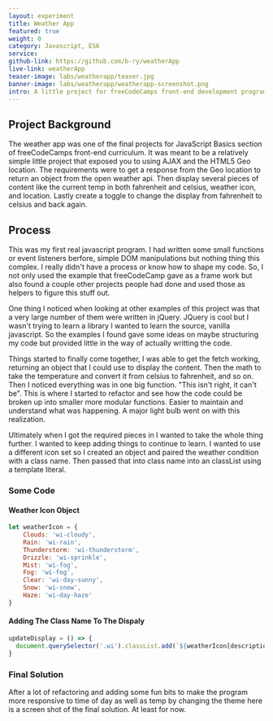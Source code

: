 ```yaml
---
layout: experiment
title: Weather App
featured: true
weight: 0
category: Javascript, ES6
service: 
github-link: https://github.com/b-ry/weatherApp
live-link: weatherApp
teaser-image: labs/weatherapp/teaser.jpg
banner-image: labs/weatherapp/weatherapp-screenshot.png
intro: A little project for freeCodeCamps front-end development program to build a weather app using geo-location and the fetch API.
---
```


## Project Background

The weather app was one of the final projects for JavaScript Basics section of freeCodeCamps front-end curriculum. It was meant to be a relatively simple little project that exposed you to using AJAX and the HTML5 Geo location. The requirements were to get a response from the Geo location to return an object from the open weather api. Then display several pieces of content like the current temp in both fahrenheit and celsius, weather icon, and location. Lastly create a toggle to change the display from fahrenheit to celsius and back again. 

## Process

This was my first real javascript program. I had written some small functions or event listeners berfore, simple DOM manipulations but nothing thing this complex. I really didn't have a process or know how to shape my code. So, I not only used the example that freeCodeCamp gave as a frame work but also found a couple other projects people had done and used those as helpers to figure this stuff out. 

One thing I noticed when looking at other examples of this project was that a very large number of them were written in jQuery. JQuery is cool but I wasn't trying to learn a library I wanted to learn the source, vanilla javascript. So the examples I found gave some ideas on maybe structuring my code but provided little in the way of actually writting the code.

Things started to finally come together, I was able to get the fetch working, returning an object that I could use to display the content. Then the math to take the temperature and convert it from celsius to fahrenheit, and so on. Then I noticed everything was in one big function. "This isn't right, it can't be". This is where I started to refactor and see how the code could be broken up into smaller more modular functions. Easier to maintain and understand what was happening. A major light bulb went on with this realization. 

Ultimately when I got the required pieces in I wanted to take the whole thing further. I wanted to keep adding things to continue to learn. I wanted to use a different icon set so I created an object and paired the weather condition with a class name. Then passed that into class name into an classList using a template literal. 

### Some Code

#### Weather Icon Object

```javascript
let weatherIcon = {
    Clouds: 'wi-cloudy',
    Rain: 'wi-rain',
    Thunderstorm: 'wi-thunderstorm',
    Drizzle: 'wi-sprinkle',
    Mist: 'wi-fog',
    Fog: 'wi-fog',
    Clear: 'wi-day-sunny',
    Snow: 'wi-snow',
    Haze: 'wi-day-haze'
}
```

#### Adding The Class Name To The Dispaly

```javascript
updateDisplay = () => {
  document.querySelector('.wi').classList.add(`${weatherIcon[description]}`);
}
```

### Final Solution

After a lot of refactoring and adding some fun bits to make the program more responsive to time of day as well as temp by changing the theme here is a screen shot of the final solution. At least for now.
